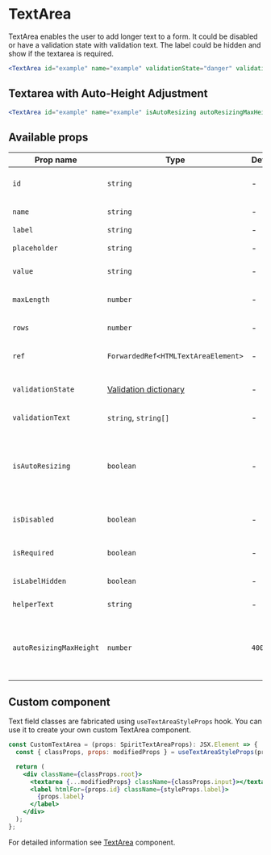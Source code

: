 # TextArea

TextArea enables the user to add longer text to a form.
It could be disabled or have a validation state with validation text.
The label could be hidden and show if the textarea is required.

```jsx
<TextArea id="example" name="example" validationState="danger" validationText="validation failed" isRequired />
```

## Textarea with Auto-Height Adjustment

```jsx
<TextArea id="example" name="example" isAutoResizing autoResizingMaxHeight={500} />
```

## Available props

| Prop name               | Type                                           | Default | Required | Description                                                          |
| ----------------------- | ---------------------------------------------- | ------- | -------- | -------------------------------------------------------------------- |
| `id`                    | `string`                                       | -       | yes      | Textarea and label identification                                    |
| `name`                  | `string`                                       | -       | no       | Textarea name                                                        |
| `label`                 | `string`                                       | -       | no       | Label text                                                           |
| `placeholder`           | `string`                                       | -       | no       | Textarea placeholder                                                 |
| `value`                 | `string`                                       | -       | no       | Textarea value                                                       |
| `maxLength`             | `number`                                       | -       | no       | Maximum number of characters                                         |
| `rows`                  | `number`                                       | -       | no       | Number of visible rows                                               |
| `ref`                   | `ForwardedRef<HTMLTextAreaElement>`            | -       | no       | Textarea element reference                                           |
| `validationState`       | [Validation dictionary][dictionary-validation] | -       | no       | Type of validation state                                             |
| `validationText`        | `string`, `string[]`                           | -       | no       | Validation text                                                      |
| `isAutoResizing`        | `boolean`                                      | -       | no       | Whether is field auto resizing which adjusts its height while typing |
| `isDisabled`            | `boolean`                                      | -       | no       | Whether is field disabled                                            |
| `isRequired`            | `boolean`                                      | -       | no       | Whether is field required                                            |
| `isLabelHidden`         | `boolean`                                      | -       | no       | Whether is label hidden                                              |
| `helperText`            | `string`                                       | -       | no       | Custom helper text                                                   |
| `autoResizingMaxHeight` | `number`                                       | `400`   | no       | Maximum field height with automatic height control                   |

## Custom component

Text field classes are fabricated using `useTextAreaStyleProps` hook. You can use it to create your own custom TextArea component.

```jsx
const CustomTextArea = (props: SpiritTextAreaProps): JSX.Element => {
  const { classProps, props: modifiedProps } = useTextAreaStyleProps(props);

  return (
    <div className={classProps.root}>
      <textarea {...modifiedProps} className={classProps.input}></textarea>
      <label htmlFor={props.id} className={styleProps.label}>
        {props.label}
      </label>
    </div>
  );
};
```

For detailed information see [TextArea](https://github.com/lmc-eu/spirit-design-system/blob/main/packages/web/src/scss/components/TextArea/README.md) component.

[dictionary-validation]: https://github.com/lmc-eu/spirit-design-system/blob/main/docs/DICTIONARIES.md#validation
